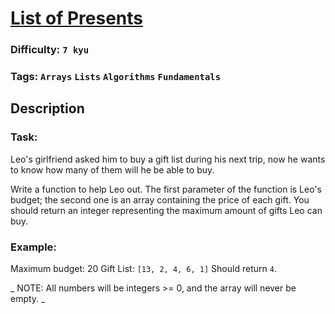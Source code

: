 # [List of Presents](https://www.codewars.com/kata/5a84d485742ba347b90006b7)

### Difficulty: `7 kyu`

### Tags: `Arrays` `Lists` `Algorithms` `Fundamentals`

## Description

### Task:
Leo's girlfriend asked him to buy a gift list during his next trip, now he wants to know how many of them will he be able to buy.

Write a function to help Leo out. The first parameter of the function is Leo's budget; the second one is an array containing the price of each gift. You should return an integer representing the maximum amount of gifts Leo can buy.

### Example:
Maximum budget: 20
Gift List: `[13, 2, 4, 6, 1]`
Should return `4`.

_ NOTE: All numbers will be integers >= 0, and the array will never be empty. _
